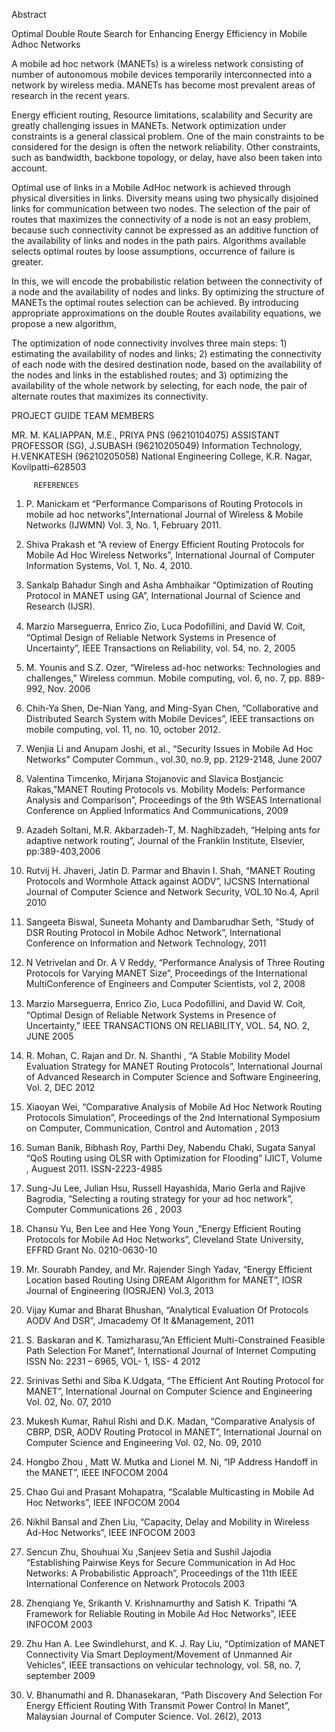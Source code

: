 Abstract

Optimal Double Route Search for Enhancing Energy Efficiency in Mobile Adhoc Networks

A mobile ad hoc network (MANETs) is a wireless network consisting of number of autonomous mobile devices temporarily interconnected into a network by wireless media. MANETs has become most prevalent areas of research in the recent years. 

Energy efficient routing, Resource limitations, scalability and Security are greatly challenging issues in MANETs. Network optimization under constraints is a general classical problem. One of the main constraints to be considered for the design is often the network reliability. Other constraints, such as bandwidth, backbone topology, or delay, have also been taken into account. 

Optimal use of links in a Mobile AdHoc network is achieved through physical diversities in links. Diversity means using two physically disjoined links for communication between two nodes. The selection of the pair of routes that maximizes the connectivity of a node is not an easy problem, because such connectivity cannot be expressed as an additive function of the availability of links and nodes in the path pairs. Algorithms available selects optimal routes by loose assumptions, occurrence of failure is greater. 

In this, we will encode the probabilistic relation between the connectivity of a node and the availability of nodes and links. By optimizing the structure of MANETs the optimal routes selection can be achieved. By introducing appropriate approximations on the double Routes availability equations, we propose a new algorithm, 

The optimization of node connectivity involves three main steps: 1) estimating the availability of nodes and links; 2) estimating the connectivity of each node with the desired destination node, based on the availability of the nodes and links in the established routes; and 3) optimizing the availability of the whole network by selecting, for each node, the pair of alternate routes that maximizes its connectivity.






PROJECT GUIDE					          TEAM MEMBERS

MR. M. KALIAPPAN, M.E., 			          PRIYA PNS        (96210104075)
ASSISTANT PROFESSOR (SG),			          J.SUBASH          (96210205049)
Information Technology,				          H.VENKATESH (96210205058)
National Engineering College,
K.R. Nagar, Kovilpatti–628503






         REFERENCES

1.	P. Manickam et “Performance Comparisons of Routing Protocols in mobile ad hoc networks”,International Journal of Wireless &     Mobile Networks (IJWMN) Vol. 3, No. 1, February 2011.

2.	Shiva Prakash et “A review of Energy Efficient Routing Protocols for Mobile Ad Hoc Wireless Networks”, International Journal of Computer Information Systems, Vol. 1, No. 4, 2010.

3.	Sankalp Bahadur Singh and Asha Ambhaikar “Optimization of Routing Protocol in MANET using GA”, International Journal of Science and Research (IJSR).

4.	Marzio Marseguerra, Enrico Zio, Luca Podoﬁllini, and David W. Coit, “Optimal Design of Reliable Network Systems in Presence of Uncertainty”, IEEE Transactions on Reliability, vol. 54, no. 2,  2005
5.	M. Younis and S.Z. Ozer, “Wireless ad-hoc networks: Technologies and challenges,” Wireless commun. Mobile computing, vol. 6, no. 7, pp. 889-992, Nov. 2006  
6.	Chih-Ya Shen, De-Nian Yang, and Ming-Syan Chen, “Collaborative and Distributed Search System with Mobile Devices”, IEEE transactions on mobile computing, vol. 11, no. 10, october 2012.                              
7.	 Wenjia Li and Anupam Joshi, et al., “Security Issues in Mobile Ad Hoc Networks” Computer Commun., vol.30, no.9, pp. 2129-2148, June 2007
8.	Valentina Timcenko, Mirjana Stojanovic and Slavica Bostjancic Rakas,”MANET Routing Protocols vs. Mobility Models:  Performance Analysis and Comparison”, Proceedings of the 9th WSEAS International Conference on Applied Informatics And Communications, 2009
9.	Azadeh Soltani, M.R. Akbarzadeh-T, M. Naghibzadeh, “Helping ants for adaptive network routing”, Journal of the Franklin Institute, Elsevier, pp:389-403,2006
10.	Rutvij H. Jhaveri, Jatin D. Parmar and Bhavin I. Shah, “MANET Routing Protocols and Wormhole Attack against AODV”, IJCSNS International Journal of Computer Science and Network Security, VOL.10 No.4, April 2010
11.	Sangeeta Biswal,  Suneeta Mohanty and Dambarudhar Seth, “Study of DSR Routing Protocol in Mobile Adhoc Network”, International Conference on Information and Network Technology, 2011
12.	 N Vetrivelan and Dr. A V Reddy, “Performance Analysis of Three Routing Protocols for Varying MANET Size”, Proceedings of the International MultiConference of Engineers and Computer Scientists, vol 2, 2008

13.	Marzio Marseguerra, Enrico Zio, Luca Podoﬁllini, and David W. Coit, “Optimal Design of Reliable Network Systems in Presence of Uncertainty,” IEEE TRANSACTIONS ON RELIABILITY, VOL. 54, NO. 2, JUNE 2005 

14.	R. Mohan, C. Rajan and Dr. N. Shanthi , “A Stable Mobility Model Evaluation Strategy for MANET Routing Protocols”, International Journal of Advanced Research in   Computer Science and Software Engineering, Vol. 2, DEC 2012

15.	Xiaoyan Wei, “Comparative Analysis of Mobile Ad Hoc Network Routing Protocols Simulation”, Proceedings of the 2nd International Symposium on Computer, Communication, Control and Automation , 2013

16.	Suman  Banik,  Bibhash  Roy,  Parthi  Dey,  Nabendu  Chaki, Sugata  Sanyal    “QoS  Routing  using  OLSR  with Optimization  for Flooding” IJICT, Volume , Auguest 2011. ISSN-2223-4985

17.	Sung-Ju Lee, Julian Hsu, Russell Hayashida, Mario Gerla and Rajive Bagrodia, “Selecting a routing strategy for your ad hoc network”, Computer Communications 26 , 2003 

18.	Chansu Yu, Ben Lee and Hee Yong Youn ,”Energy Efficient Routing Protocols for Mobile Ad Hoc Networks”, Cleveland State University, EFFRD Grant No. 0210-0630-10 

19.	Mr. Sourabh Pandey, and Mr. Rajender Singh Yadav, “Energy Efficient Location based Routing Using DREAM Algorithm for MANET”, IOSR Journal of Engineering (IOSRJEN)  Vol.3, 2013   

20.	Vijay Kumar and Bharat Bhushan, “Analytical Evaluation Of Protocols AODV And DSR”, Jmacademy Of It &Management, 2011

21.	S. Baskaran and  K. Tamizharasu,”An Efficient Multi-Constrained Feasible Path Selection For Manet”, International Journal of Internet Computing ISSN No: 2231 – 6965, VOL- 1, ISS- 4 2012

22.	Srinivas Sethi and Siba K.Udgata, “The Efficient Ant Routing Protocol for MANET”, International Journal on Computer Science and Engineering Vol. 02, No. 07, 2010

23.	Mukesh Kumar, Rahul Rishi and D.K. Madan, “Comparative Analysis of CBRP, DSR, AODV Routing Protocol in MANET”, International Journal on Computer Science and Engineering Vol. 02, No. 09, 2010

24.	Hongbo Zhou , Matt W. Mutka and Lionel M. Ni, “IP Address Handoff in the MANET”, IEEE INFOCOM 2004

25.	Chao Gui and Prasant Mohapatra, “Scalable Multicasting in Mobile Ad Hoc    Networks”,     IEEE INFOCOM 2004
26.	Nikhil Bansal  and Zhen Liu, “Capacity, Delay and Mobility in Wireless Ad-Hoc Networks”, IEEE INFOCOM 2003

27.	Sencun Zhu, Shouhuai Xu ,Sanjeev Setia and Sushil Jajodia “Establishing Pairwise      Keys for Secure Communication in Ad Hoc Networks: A Probabilistic Approach”, Proceedings of the 11th IEEE International Conference on Network Protocols 2003

28.	Zhenqiang Ye, Srikanth V. Krishnamurthy and Satish K. Tripathi “A Framework for Reliable Routing in Mobile Ad Hoc Networks”, IEEE INFOCOM 2003

29.	Zhu Han A. Lee Swindlehurst, and K. J. Ray Liu, “Optimization of MANET  Connectivity Via Smart Deployment/Movement of Unmanned Air Vehicles”, IEEE transactions on vehicular technology, vol. 58, no. 7, september 2009

30.	V. Bhanumathi and  R. Dhanasekaran, “Path Discovery And Selection For Energy Efficient Routing With Transmit Power Control In Manet”, Malaysian Journal of Computer Science.  Vol. 26(2), 2013




